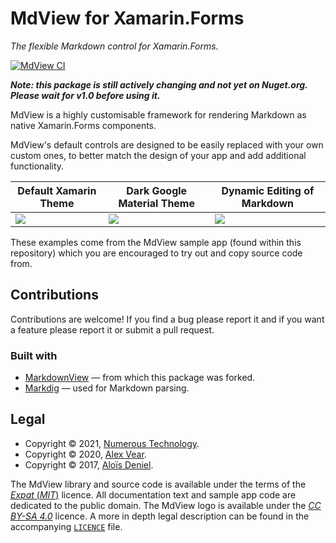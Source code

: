 # MdView for Xamarin.Forms

*The flexible Markdown control for Xamarin.Forms.*

[![MdView CI](https://github.com/axvr/MdView/workflows/MdView%20CI/badge.svg)](https://github.com/axvr/MdView/actions?query=workflow%3A%22MdView+CI%22)

***Note: this package is still actively changing and not yet on Nuget.org. Please wait for v1.0 before using it.***


MdView is a highly customisable framework for rendering Markdown as native Xamarin.Forms components.

MdView's default controls are designed to be easily replaced with your own custom ones, to better match the design of your app and add additional functionality.

| Default Xamarin Theme | Dark Google Material Theme | Dynamic Editing of Markdown |
|---|---|---|
| ![][default] | ![][dark] | ![][edit] |

[default]: https://raw.githubusercontent.com/NumerousTechnology/MdView/4ecbaca9de0af53c6bca8fa81f4274077592e16e/MdView_Sample_Default.png
[dark]: https://github.com/NumerousTechnology/MdView/raw/4ecbaca9de0af53c6bca8fa81f4274077592e16e/MdView_Sample_Dark.gif
[edit]: https://github.com/NumerousTechnology/MdView/raw/4ecbaca9de0af53c6bca8fa81f4274077592e16e/MdView_Sample_Edit.gif

These examples come from the MdView sample app (found within this repository) which you are encouraged to try out and copy source code from.


## Contributions

Contributions are welcome! If you find a bug please report it and if you want a feature please report it or submit a pull request.

### Built with

- [MarkdownView](https://github.com/dotnet-ad/MarkdownView) — from which this package was forked.
- [Markdig](https://github.com/lunet-io/markdig) —  used for Markdown parsing.


## Legal

- Copyright © 2021, [Numerous Technology](https://numerous.app).
- Copyright © 2020, [Alex Vear](https://axvr.io).
- Copyright © 2017, [Aloïs Deniel](http://aloisdeniel.github.io).

The MdView library and source code is available under the terms of the [_Expat_
(_MIT_)][MIT] licence.  All documentation text and sample app code are
dedicated to the public domain.  The MdView logo is available under the [_CC
BY-SA 4.0_][CC] licence.  A more in depth legal description can be found in the
accompanying [`LICENCE`][Licence] file.


[CC0]: https://creativecommons.org/publicdomain/zero/1.0/
[CC]:  https://creativecommons.org/licenses/by-sa/4.0/
[MIT]: https://directory.fsf.org/wiki/License:MIT
[Licence]: https://github.com/axvr/MdView/blob/master/LICENCE
